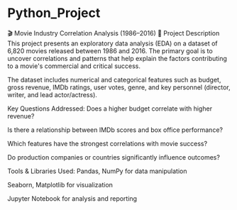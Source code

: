 # Python_Project
🎬 Movie Industry Correlation Analysis (1986–2016)
📁 Project Description
This project presents an exploratory data analysis (EDA) on a dataset of 6,820 movies released between 1986 and 2016. The primary goal is to uncover correlations and patterns that help explain the factors contributing to a movie's commercial and critical success.

The dataset includes numerical and categorical features such as budget, gross revenue, IMDb ratings, user votes, genre, and key personnel (director, writer, and lead actor/actress).

Key Questions Addressed:
Does a higher budget correlate with higher revenue?

Is there a relationship between IMDb scores and box office performance?

Which features have the strongest correlations with movie success?

Do production companies or countries significantly influence outcomes?

Tools & Libraries Used:
Pandas, NumPy for data manipulation

Seaborn, Matplotlib for visualization

Jupyter Notebook for analysis and reporting
